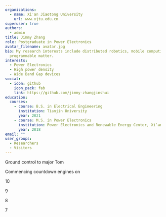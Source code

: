 ```yaml
---
organizations:
  - name: Xi'an Jiaotong University
    url: www.xjtu.edu.cn
superuser: true
authors:
  - admin
title: Jimmy Zhang
role: Postgraduate in Power Electronics
avatar_filename: avatar.jpg
bio: My research interests include distributed robotics, mobile computing and
  programmable matter.
interests:
  - Power Electronics
  - High power density
  - Wide Band Gap devices
social:
  - icon: github
    icon_pack: fab
    link: https://github.com/jimmy-zhangjinshui
education:
  courses:
    - course: B.S. in Electrical Engineering
      institution: Tianjin University
      year: 2021
    - course: M.S. in Power Electronics
      institution: Power Electronics and Renewable Energy Center, Xi’an Jiaotong University
      year: 2018
email: ""
user_groups:
  - Researchers
  - Visitors
---
```

Ground control to major Tom

Commencing countdown engines on

10

9

8

7